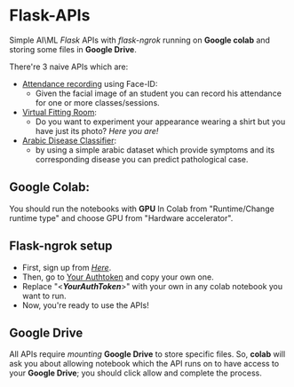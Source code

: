 # Flask-APIs

Simple AI\ML *Flask* APIs with *flask-ngrok* running on **Google colab** and storing some files in **Google Drive**.

There're 3 naive APIs which are:

  - [Attendance recording](https://github.com/MahmoudHussienMohamed/Flask-APIs/tree/main/Flask-ngrok-APIs-AttendanceFaceRecognition-basedAPI) using Face-ID:
    - Given the facial image of an student you can record his attendance for one or more classes/sessions.
  - [Virtual Fitting Room](https://github.com/MahmoudHussienMohamed/Flask-APIs/tree/main/Flask-ngrok-APIs-VirtualFittingRoomAPI):
    - Do you want to experiment your appearance wearing a shirt but you have just its photo? 
        *Here you are!* 
  - [Arabic Disease Classifier](https://github.com/MahmoudHussienMohamed/Flask-APIs/tree/main/Flask-ngrok-APIs-Arabic-Disease-Classifier-API):
    - by using a simple arabic dataset which provide symptoms and its corresponding disease you can predict pathological case.
   
## Google Colab:
You should run the notebooks with **GPU** In Colab from "Runtime/Change runtime type" and choose GPU from "Hardware accelerator".

   
## Flask-ngrok setup
  - First, sign up from *[Here](https://dashboard.ngrok.com/signup)*.
  - Then, go to [Your Authtoken](https://dashboard.ngrok.com/get-started/your-authtoken) and copy your own one.
  - Replace "\<***YourAuthToken***\>" with your own in any colab notebook you want to run.
  - Now, you're ready to use the APIs!

## Google Drive
All APIs require *mounting* **Google Drive** to store specific files. So, **colab** will ask you about allowing notebook which the API runs on to have access to your **Google Drive**; you should click allow and complete the process.  
